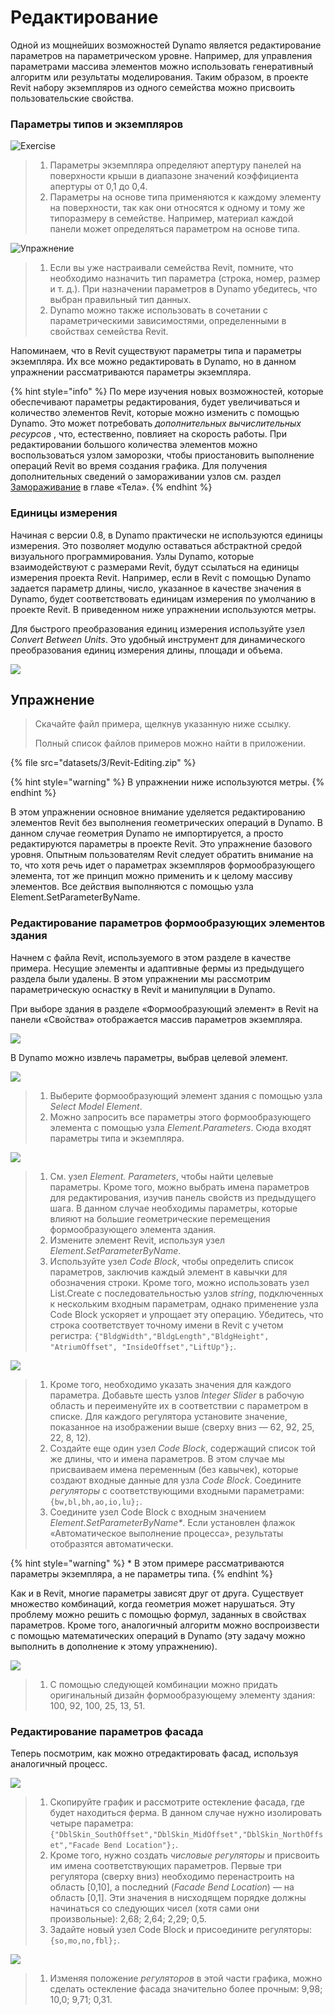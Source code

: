 # Редактирование

Одной из мощнейших возможностей Dynamo является редактирование параметров на параметрическом уровне. Например, для управления параметрами массива элементов можно использовать генеративный алгоритм или результаты моделирования. Таким образом, в проекте Revit набору экземпляров из одного семейства можно присвоить пользовательские свойства.

### Параметры типов и экземпляров

![Exercise](<../.gitbook/assets/32 (2).jpg>)

> 1. Параметры экземпляра определяют апертуру панелей на поверхности крыши в диапазоне значений коэффициента апертуры от 0,1 до 0,4.
> 2. Параметры на основе типа применяются к каждому элементу на поверхности, так как они относятся к одному и тому же типоразмеру в семействе. Например, материал каждой панели может определяться параметром на основе типа.

![Упражнение](../.gitbook/assets/params.jpg)

> 1. Если вы уже настраивали семейства Revit, помните, что необходимо назначить тип параметра (строка, номер, размер и т. д.). При назначении параметров в Dynamo убедитесь, что выбран правильный тип данных.
> 2. Dynamo можно также использовать в сочетании с параметрическими зависимостями, определенными в свойствах семейства Revit.

Напоминаем, что в Revit существуют параметры типа и параметры экземпляра. Их все можно редактировать в Dynamo, но в данном упражнении рассматриваются параметры экземпляра.

{% hint style="info" %}
По мере изучения новых возможностей, которые обеспечивают параметры редактирования, будет увеличиваться и количество элементов Revit, которые можно изменить с помощью Dynamo. Это может потребовать _дополнительных вычислительных ресурсов_ , что, естественно, повлияет на скорость работы. При редактировании большого количества элементов можно воспользоваться узлом заморозки, чтобы приостановить выполнение операций Revit во время создания графика. Для получения дополнительных сведений о замораживании узлов см. раздел [Замораживание](../essential-nodes-and-concepts/5\_geometry-for-computational-design/5-6\_solids.md#freezing) в главе «Тела». 
{% endhint %}

### Единицы измерения

Начиная с версии 0.8, в Dynamo практически не используются единицы измерения. Это позволяет модулю оставаться абстрактной средой визуального программирования. Узлы Dynamo, которые взаимодействуют с размерами Revit, будут ссылаться на единицы измерения проекта Revit. Например, если в Revit с помощью Dynamo задается параметр длины, число, указанное в качестве значения в Dynamo, будет соответствовать единицам измерения по умолчанию в проекте Revit. В приведенном ниже упражнении используются метры.

Для быстрого преобразования единиц измерения используйте узел _Convert Between Units_. Это удобный инструмент для динамического преобразования единиц измерения длины, площади и объема.

![](<images/3/editing - units.jpg>)

## Упражнение

> Скачайте файл примера, щелкнув указанную ниже ссылку.
>
> Полный список файлов примеров можно найти в приложении.

{% file src="datasets/3/Revit-Editing.zip" %}

{% hint style="warning" %} В упражнении ниже используются метры. {% endhint %}

В этом упражнении основное внимание уделяется редактированию элементов Revit без выполнения геометрических операций в Dynamo. В данном случае геометрия Dynamo не импортируется, а просто редактируются параметры в проекте Revit. Это упражнение базового уровня. Опытным пользователям Revit следует обратить внимание на то, что хотя речь идет о параметрах экземпляров формообразующего элемента, тот же принцип можно применить и к целому массиву элементов. Все действия выполняются с помощью узла Element.SetParameterByName.

### Редактирование параметров формообразующих элементов здания

Начнем с файла Revit, используемого в этом разделе в качестве примера. Несущие элементы и адаптивные фермы из предыдущего раздела были удалены. В этом упражнении мы рассмотрим параметрическую оснастку в Revit и манипуляции в Dynamo.

При выборе здания в разделе «Формообразующий элемент» в Revit на панели «Свойства» отображается массив параметров экземпляра.

![](<../.gitbook/assets/editing - exercise 01.jpg>)

В Dynamo можно извлечь параметры, выбрав целевой элемент.

![](<images/3/editing - exercise 02.jpg>)

> 1. Выберите формообразующий элемент здания с помощью узла _Select Model Element_.
> 2. Можно запросить все параметры этого формообразующего элемента с помощью узла _Element.Parameters_. Сюда входят параметры типа и экземпляра.

![](<images/3/editing - exercise 03.jpg>)

> 1. См. узел _Element. Parameters_, чтобы найти целевые параметры. Кроме того, можно выбрать имена параметров для редактирования, изучив панель свойств из предыдущего шага. В данном случае необходимы параметры, которые влияют на большие геометрические перемещения формообразующего элемента здания.
> 2. Измените элемент Revit, используя узел _Element.SetParameterByName_.
> 3. Используйте узел _Code Block_, чтобы определить список параметров, заключив каждый элемент в кавычки для обозначения строки. Кроме того, можно использовать узел List.Create с последовательностью узлов _string_, подключенных к нескольким входным параметрам, однако применение узла Code Block ускоряет и упрощает эту операцию. Убедитесь, что строка соответствует точному имени в Revit с учетом регистра: `{"BldgWidth","BldgLength","BldgHeight", "AtriumOffset", "InsideOffset","LiftUp"};`.

![](<images/3/editing - exercise 04.jpg>)

> 1. Кроме того, необходимо указать значения для каждого параметра. Добавьте шесть узлов _Integer Slider_ в рабочую область и переименуйте их в соответствии с параметром в списке. Для каждого регулятора установите значение, показанное на изображении выше (сверху вниз — 62, 92, 25, 22, 8, 12).
> 2. Создайте еще один узел _Code Block_, содержащий список той же длины, что и имена параметров. В этом случае мы присваиваем имена переменным (без кавычек), которые создают входные данные для узла _Code Block_. Соедините _регуляторы_ с соответствующими входными параметрами: `{bw,bl,bh,ao,io,lu};`.
> 3. Соедините узел Code Block с входным значением _Element.SetParameterByName*_. Если установлен флажок «Автоматическое выполнение процесса», результаты отобразятся автоматически.

{% hint style="warning" %} * В этом примере рассматриваются параметры экземпляра, а не параметры типа. {% endhint %}

Как и в Revit, многие параметры зависят друг от друга. Существует множество комбинаций, когда геометрия может нарушаться. Эту проблему можно решить с помощью формул, заданных в свойствах параметров. Кроме того, аналогичный алгоритм можно воспроизвести с помощью математических операций в Dynamo (эту задачу можно выполнить в дополнение к этому упражнению).

![](<images/3/editing - exercise 05.jpg>)

> 1. С помощью следующей комбинации можно придать оригинальный дизайн формообразующему элементу здания: 100, 92, 100, 25, 13, 51.

### Редактирование параметров фасада

Теперь посмотрим, как можно отредактировать фасад, используя аналогичный процесс.

![](<images/3/editing - exercise 06.jpg>)

> 1. Скопируйте график и рассмотрите остекление фасада, где будет находиться ферма. В данном случае нужно изолировать четыре параметра: `{"DblSkin_SouthOffset","DblSkin_MidOffset","DblSkin_NorthOffset","Facade Bend Location"};`.
> 2. Кроме того, нужно создать _числовые регуляторы_ и присвоить им имена соответствующих параметров. Первые три регулятора (сверху вниз) необходимо перенастроить на область [0,10], а последний (_Facade Bend Location_) — на область [0,1]. Эти значения в нисходящем порядке должны начинаться со следующих чисел (хотя сами они произвольные): 2,68; 2,64; 2,29; 0,5.
> 3. Задайте новый узел Code Block и присоедините регуляторы: `{so,mo,no,fbl};`.

![](<images/3/editing - exercise 07.jpg>)

> 1. Изменяя положение _регуляторов_ в этой части графика, можно сделать остекление фасада значительно более прочным: 9,98; 10,0; 9,71; 0,31.
